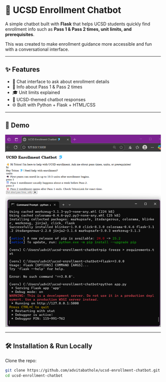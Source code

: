# 🐬 UCSD Enrollment Chatbot

A simple chatbot built with **Flask** that helps UCSD students quickly find enrollment info such as **Pass 1 & Pass 2 times, unit limits, and prerequisites**.  

This was created to make enrollment guidance more accessible and fun with a conversational interface.

---

## ✨ Features
- 💬 Chat interface to ask about enrollment details  
- 📅 Info about Pass 1 & Pass 2 times  
- 🎓 Unit limits explained  
- 🐬 UCSD-themed chatbot responses  
- 🌐 Built with Python + Flask + HTML/CSS  

---

## 🚀 Demo
![screenshot](screenshot.png.png)  

---

## 🛠️ Installation & Run Locally
Clone the repo:
```bash
git clone https://github.com/advitabathole/ucsd-enrollment-chatbot.git
cd ucsd-enrollment-chatbot
